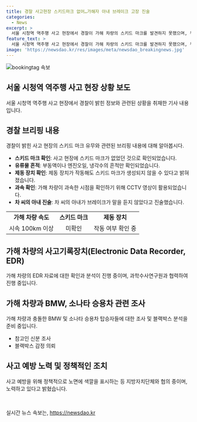 ```yaml
---
title: 경찰 사고현장 스키드마크 없어…가해자 아내 브레이크 고장 진술
categories:
  - News
excerpt: >
  서울 시청역 역주행 사고 현장에서 경찰이 가해 차량의 스키드 마크를 발견하지 못했으며, 부동액 흔적만 확인됐다고 밝혔다. 사고 당시 차량은 100km 이상의 과속으로 역주행했으며, 사고 당시 브레이크가 작동하지 않았다는 아내의 진술이 나왔다. 가해 차량의 운전자는 부상으로 피의자 조사가 어렵지만 경찰은 사고원인을 조사 중이며, 관련된 차량 블랙박스를 분석 중이다. 사고로 부상을 입은 차량 탑승자들에 대한 조사도 준비 중이다.
feature_text: >
  서울 시청역 역주행 사고 현장에서 경찰이 가해 차량의 스키드 마크를 발견하지 못했으며, 부동액 흔적만 확인됐다고 밝혔다. 사고 당시 차량은 100km 이상의 과속으로 역주행했으며, 사고 당시 브레이크가 작동하지 않았다는 아내의 진술이 나왔다. 가해 차량의 운전자는 부상으로 피의자 조사가 어렵지만 경찰은 사고원인을 조사 중이며, 관련된 차량 블랙박스를 분석 중이다. 사고로 부상을 입은 차량 탑승자들에 대한 조사도 준비 중이다.
image: 'https://newsdao.kr/res/images/meta/newsdao_breakingnews.jpg'
---
```


<p><img src="https://newsdao.kr/res/images/meta/newsdao_breakingnews.jpg" alt="bookingtag 속보" /></p>

<h2 data-ke-size="size26">서울 시청역 역주행 사고 현장 상황 보도</h2>

<p data-ke-size="size16">서울 시청역 역주행 사고 현장에서 경찰이 밝힌 정보와 관련된 상황을 취재한 기사 내용입니다.</p>

<h2 data-ke-size="size24">경찰 브리핑 내용</h2>

<p data-ke-size="size16">경찰이 밝힌 사고 현장의 스키드 마크 유무와 관련된 브리핑 내용에 대해 알아봅시다.</p>

<ul>
  <li><b>스키드 마크 확인</b>: 사고 현장에 스키드 마크가 없었던 것으로 확인되었습니다.</li>
  <li><b>유류물 흔적</b>: 부동액이나 엔진오일, 냉각수의 흔적만 확인되었습니다.</li>
  <li><b>제동 장치 확인</b>: 제동 장치가 작동해도 스키드 마크가 생성되지 않을 수 있다고 밝혀졌습니다.</li>
  <li><b>과속 확인</b>: 가해 차량이 과속한 시점을 확인하기 위해 CCTV 영상이 활용되었습니다.</li>
  <li><b>차 씨의 아내 진술</b>: 차 씨의 아내가 브레이크가 말을 듣지 않았다고 진술했습니다.</li>
</ul>

<table>
  <tr>
    <td style="text-align: center; height: 17px;"><b>가해 차량 속도</b></td>
    <td style="text-align: center; height: 17px;"><b>스키드 마크</b></td>
    <td style="text-align: center; height: 17px;"><b>제동 장치</b></td>
  </tr>
  <tr>
    <td style="text-align: center; height: 17px;">시속 100km 이상</td>
    <td style="text-align: center; height: 17px;">미확인</td>
    <td style="text-align: center; height: 17px;">작동 여부 확인 중</td>
  </tr>
</table>

<h2 data-ke-size="size24">가해 차량의 사고기록장치(Electronic Data Recorder, EDR)</h2>

<p data-ke-size="size16">가해 차량의 EDR 자료에 대한 확인과 분석이 진행 중이며, 과학수사연구원과 협력하여 진행 중입니다.</p>

<h2 data-ke-size="size24">가해 차량과 BMW, 소나타 승용차 관련 조사</h2>

<p data-ke-size="size16">가해 차량과 충돌한 BMW 및 소나타 승용차 탑승자들에 대한 조사 및 블랙박스 분석을 준비 중입니다.</p>

<ul>
  <li>참고인 신분 조사</li>
  <li>블랙박스 감정 의뢰</li>
</ul>

<h2 data-ke-size="size24">사고 예방 노력 및 정책적인 조치</h2>

<p data-ke-size="size16">사고 예방을 위해 정책적으로 노면에 색깔을 표시하는 등 지방자치단체와 협의 중이며, 노력하고 있다고 밝혔습니다.</p>

<p data-ke-size="size16">&nbsp;</p>
실시간 뉴스 속보는, <a href="https://newsdao.kr" rel="dofollow">https://newsdao.kr</a>


